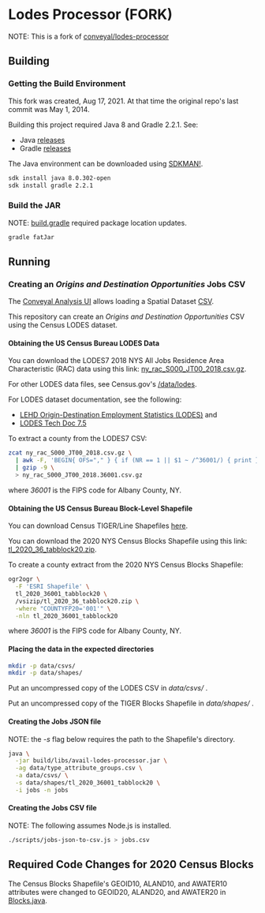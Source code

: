 # Lodes Processor (FORK)

NOTE: This is a fork of [conveyal/lodes-processor](https://github.com/conveyal/lodes-processor)

## Building

### Getting the Build Environment

This fork was created, Aug 17, 2021.
At that time the original repo's last commit was May 1, 2014.

Building this project required Java 8 and Gradle 2.2.1. See:

- Java [releases](https://java.com/releases/)
- Gradle [releases](https://gradle.org/releases/)

The Java environment can be downloaded using [SDKMAN!](https://sdkman.io/).

```sh
sdk install java 8.0.302-open
sdk install gradle 2.2.1
```

### Build the JAR

NOTE: [build.gradle](build.gradle) required package location updates.

```sh
gradle fatJar
```

## Running

### Creating an _Origins and Destination Opportunities_ Jobs CSV

The [Conveyal Analysis UI](https://github.com/conveyal/analysis-ui) allows loading
a Spatial Dataset [CSV](https://docs.conveyal.com/prepare-inputs/upload-spatial-data#csv).

This repository can create an _Origins and Destination Opportunities_
CSV using the Census LODES dataset.

#### Obtaining the US Census Bureau LODES Data

You can download the LODES7 2018 NYS All Jobs
Residence Area Characteristic (RAC) data using this link:
[ny_rac_S000_JT00_2018.csv.gz](https://lehd.ces.census.gov/data/lodes/LODES7/ny/rac/ny_rac_S000_JT00_2018.csv.gz).

For other LODES data files, see Census.gov's [/data/lodes](https://lehd.ces.census.gov/data/lodes).

For LODES dataset documentation, see the following:

- [LEHD Origin-Destination Employment Statistics (LODES)](https://lehd.ces.census.gov/data/#lodes) and
- [LODES Tech Doc 7.5](https://lehd.ces.census.gov/data/lodes/LODES7/LODESTechDoc7.5.pdf)

To extract a county from the LODES7 CSV:

```sh
zcat ny_rac_S000_JT00_2018.csv.gz \
  | awk -F, 'BEGIN{ OFS="," } { if (NR == 1 || $1 ~ /^36001/) { print } }' \
  | gzip -9 \
  > ny_rac_S000_JT00_2018.36001.csv.gz
```

where _36001_ is the FIPS code for Albany County, NY.

#### Obtaining the US Census Bureau Block-Level Shapefile

You can download Census TIGER/Line Shapefiles
[here](https://www.census.gov/geographies/mapping-files/time-series/geo/tiger-line-file.html).

You can download the 2020 NYS Census Blocks Shapefile using this link:
[tl_2020_36_tabblock20.zip](https://www2.census.gov/geo/tiger/TIGER2020/TABBLOCK20/tl_2020_36_tabblock20.zip).

To create a county extract from the 2020 NYS Census Blocks Shapefile:

```sh
ogr2ogr \
  -F 'ESRI Shapefile' \
  tl_2020_36001_tabblock20 \
  /vsizip/tl_2020_36_tabblock20.zip \
  -where "COUNTYFP20='001'" \
  -nln tl_2020_36001_tabblock20
```

where _36001_ is the FIPS code for Albany County, NY.

#### Placing the data in the expected directories

```sh
mkdir -p data/csvs/
mkdir -p data/shapes/
```

Put an uncompressed copy of the LODES CSV in _data/csvs/_ .

Put an uncompressed copy of the TIGER Blocks Shapefile in _data/shapes/_ .

#### Creating the Jobs JSON file

NOTE: the _-s_ flag below requires the path to the Shapefile's directory.

```sh
java \
  -jar build/libs/avail-lodes-processor.jar \
  -ag data/type_attribute_groups.csv \
  -a data/csvs/ \
  -s data/shapes/tl_2020_36001_tabblock20 \
  -i jobs -n jobs
```

#### Creating the Jobs CSV file

NOTE: The following assumes Node.js is installed.

```sh
./scripts/jobs-json-to-csv.js > jobs.csv
```

## Required Code Changes for 2020 Census Blocks

The Census Blocks Shapefile's GEOID10, ALAND10, and AWATER10 attributes
were changed to GEOID20, ALAND20, and AWATER20
in [Blocks.java](src/main/java/com/conveyal/lodes/Blocks.java).
